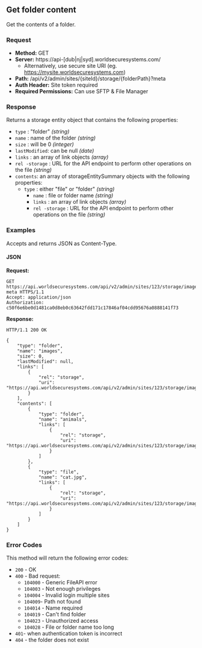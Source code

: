 ## Get folder content

Get the contents of a folder.

### Request

* **Method:** GET
* **Server:** https://api-[dub|nj|syd].worldsecuresystems.com/
  * Alternatively, use secure site URI (eg. https://mysite.worldsecuresystems.com)
* **Path:** /api/v2/admin/sites/{siteId}/storage/{folderPath}?meta
* **Auth Header:** Site token required
* **Required Permissions:** Can use SFTP & File Manager

### Response

Returns a storage entity object that contains the following properties:

* `type` : "folder" *(string)*
* `name` : name of the folder *(string)*
* `size` : will be 0 *(integer)*
* `lastModified`: can be null *(date)*
* `links` : an array of link objects *(array)*
* `rel -storage` : URL for the API endpoint to perform other operations on the file *(string)*
* `contents`: an array of storageEntitySummary objects with the following properties:
  * `type` : either "file" or "folder" *(string)*
	* `name` : file or folder name *(string)*
	* `links` : an array of link objects *(array)*
	* `rel -storage` : URL for the API endpoint to perform other operations on the file *(string)*

### Examples

Accepts and returns JSON as Content-Type.

#### JSON

**Request:**
~~~
GET https://api.worldsecuresystems.com/api/v2/admin/sites/123/storage/images/?meta HTTPS/1.1
Accept: application/json
Authorization: c50f6e6be0d1481ca0d8eb0c63642fdd171c17846af04cdd95676a0888141f73
~~~

**Response:**
~~~
HTTP/1.1 200 OK
 
{
    "type": "folder",
    "name": "images",
    "size": 0,
    "lastModified": null,
    "links": [
        {
            "rel": "storage",
            "uri": "https://api.worldsecuresystems.com/api/v2/admin/sites/123/storage/images/"
        }
    ],
    "contents": [
        {
            "type": "folder",
            "name": "animals",
            "links": [
                {
                    "rel": "storage",
                    "uri": "https://api.worldsecuresystems.com/api/v2/admin/sites/123/storage/images/animals/"
                }
            ]
        },
        {
            "type": "file",
            "name": "cat.jpg",
            "links": [
                {
                    "rel": "storage",
                    "uri": "https://api.worldsecuresystems.com/api/v2/admin/sites/123/storage/images/cat.jpg"
                }
            ]
        }
    ]
}
~~~

### Error Codes

This method will return the following error codes:

* `200` - OK
* `400` - Bad request:
	* `104000` - Generic FileAPI error
	* `104003` - Not enough privileges
	* `104004` - Invalid login multiple sites
	* `104009`- Path not found
	* `104014` - Name required
	* `104019` - Can't find folder
	* `104023` - Unauthorized access
	* `104028` - File or folder name too long
* `401`- when authentication token is incorrect
* `404` - the folder does not exist
